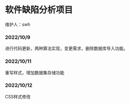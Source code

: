 # 软件缺陷分析项目                        

维护人：swh

### 2022/10/9 

进行代码更新，两种算法实现，变更需求，删除数据库导入功能。

### 2022/10/11

重写样式，增加数据集存储功能

### 2022/10/12

 CSS样式修改